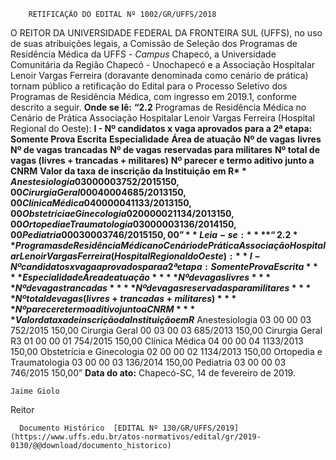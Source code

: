         RETIFICAÇÃO DO EDITAL Nº 1002/GR/UFFS/2018  

 O REITOR DA UNIVERSIDADE FEDERAL DA FRONTEIRA SUL (UFFS), no uso de suas atribuições legais, a Comissão de Seleção dos Programas de Residência Médica da UFFS - *Campus*  Chapecó, a Universidade Comunitária da Região Chapecó - Unochapecó e a Associação Hospitalar Lenoir Vargas Ferreira (doravante denominada como cenário de prática) tornam público a retificação do Edital para o Processo Seletivo dos Programas de Residência Médica, com ingresso em 2019.1, conforme descrito a seguir.   **Onde se lê:** **“2.2** Programas de Residência Médica no Cenário de Prática Associação Hospitalar Lenoir Vargas Ferreira (Hospital Regional do Oeste): **I - Nº candidatos x vaga aprovados para a 2ª etapa: Somente Prova Escrita**     **Especialidade** **Área de atuação**   **Nº de vagas** **livres**   **Nº de vagas** **trancadas**   **Nº de vagas** **reservadas para militares**   **Nº total de vagas (livres + trancadas + militares)**   **Nº parecer e termo aditivo junto a CNRM**   **Valor da taxa** **de inscrição da Instituição** **em R$**     Anestesiologia   03   00   00   03   752/2015   150,00     Cirurgia Geral   00   04   00   04   685/2013   150,00     Clínica Médica   04   00   00   04   1133/2013   150,00     Obstetrícia e Ginecologia   02   00   00   02   1134/2013   150,00     Ortopedia e Traumatologia   03   00   00   03   136/2014   150,00     Pediatria   00   03   00   03   746/2015   150,00”       **Leia-se:** **“2.2** Programas de Residência Médica no Cenário de Prática Associação Hospitalar Lenoir Vargas Ferreira (Hospital Regional do Oeste): **I - Nº candidatos x vaga aprovados para a 2ª etapa: Somente Prova Escrita**     **EspecialidadeÁrea de atuação**   **Nº de vagaslivres**   **Nº de vagastrancadas**   **Nº de vagasreservadas para militares**   **Nº total de vagas (livres + trancadas + militares)**   **Nº parecer e termo aditivo junto a CNRM**   **Valor da taxade inscrição da Instituiçãoem R$**     Anestesiologia   03   00   00   03   752/2015   150,00     Cirurgia Geral   00   03   00   03   685/2013   150,00     Cirurgia Geral R3   01   00   00   01   754/2015   150,00     Clínica Médica   04   00   00   04   1133/2013   150,00     Obstetrícia e Ginecologia   02   00   00   02   1134/2013   150,00     Ortopedia e Traumatologia   03   00   00   03   136/2014   150,00     Pediatria   03   00   00   03   746/2015   150,00”          **Data do ato:** Chapecó-SC, 14 de fevereiro de 2019.   
 

    Jaime Giolo   
 Reitor 

      Documento Histórico  [EDITAL Nº 130/GR/UFFS/2019](https://www.uffs.edu.br/atos-normativos/edital/gr/2019-0130/@@download/documento_historico)     
      